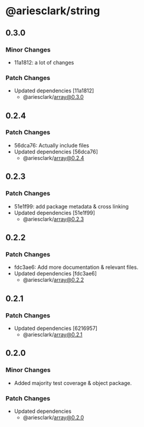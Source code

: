 # @ariesclark/string

## 0.3.0

### Minor Changes

- 11a1812: a lot of changes

### Patch Changes

- Updated dependencies [11a1812]
  - @ariesclark/array@0.3.0

## 0.2.4

### Patch Changes

- 56dca76: Actually include files
- Updated dependencies [56dca76]
  - @ariesclark/array@0.2.4

## 0.2.3

### Patch Changes

- 51e1f99: add package metadata & cross linking
- Updated dependencies [51e1f99]
  - @ariesclark/array@0.2.3

## 0.2.2

### Patch Changes

- fdc3ae6: Add more documentation & relevant files.
- Updated dependencies [fdc3ae6]
  - @ariesclark/array@0.2.2

## 0.2.1

### Patch Changes

- Updated dependencies [6216957]
  - @ariesclark/array@0.2.1

## 0.2.0

### Minor Changes

- Added majority test coverage & object package.

### Patch Changes

- Updated dependencies
  - @ariesclark/array@0.2.0
